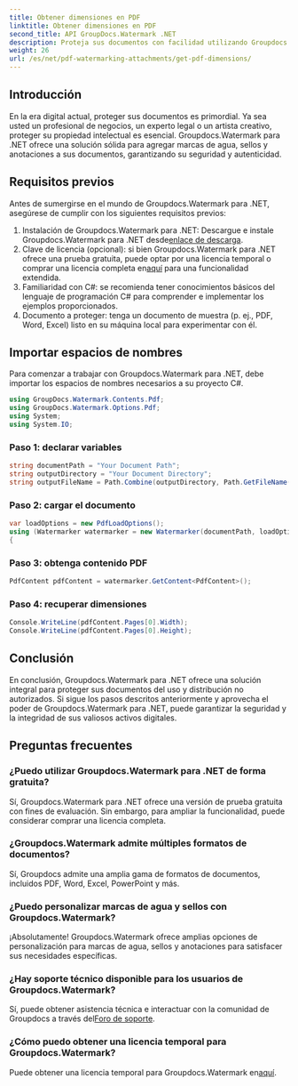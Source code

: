 ```yaml
---
title: Obtener dimensiones en PDF
linktitle: Obtener dimensiones en PDF
second_title: API GroupDocs.Watermark .NET
description: Proteja sus documentos con facilidad utilizando Groupdocs.Watermark para .NET. Agregue marcas de agua, sellos y anotaciones sin esfuerzo.
weight: 26
url: /es/net/pdf-watermarking-attachments/get-pdf-dimensions/
---
```

## Introducción
En la era digital actual, proteger sus documentos es primordial. Ya sea usted un profesional de negocios, un experto legal o un artista creativo, proteger su propiedad intelectual es esencial. Groupdocs.Watermark para .NET ofrece una solución sólida para agregar marcas de agua, sellos y anotaciones a sus documentos, garantizando su seguridad y autenticidad.
## Requisitos previos
Antes de sumergirse en el mundo de Groupdocs.Watermark para .NET, asegúrese de cumplir con los siguientes requisitos previos:
1.  Instalación de Groupdocs.Watermark para .NET: Descargue e instale Groupdocs.Watermark para .NET desde[enlace de descarga](https://releases.groupdocs.com/Watermark/net/).
2.  Clave de licencia (opcional): si bien Groupdocs.Watermark para .NET ofrece una prueba gratuita, puede optar por una licencia temporal o comprar una licencia completa en[aquí](https://purchase.groupdocs.com/buy) para una funcionalidad extendida.
3. Familiaridad con C#: se recomienda tener conocimientos básicos del lenguaje de programación C# para comprender e implementar los ejemplos proporcionados.
4. Documento a proteger: tenga un documento de muestra (p. ej., PDF, Word, Excel) listo en su máquina local para experimentar con él.

## Importar espacios de nombres
Para comenzar a trabajar con Groupdocs.Watermark para .NET, debe importar los espacios de nombres necesarios a su proyecto C#.
```csharp
using GroupDocs.Watermark.Contents.Pdf;
using GroupDocs.Watermark.Options.Pdf;
using System;
using System.IO;
```
### Paso 1: declarar variables
```csharp
string documentPath = "Your Document Path";
string outputDirectory = "Your Document Directory";
string outputFileName = Path.Combine(outputDirectory, Path.GetFileName(documentPath));
```
### Paso 2: cargar el documento
```csharp
var loadOptions = new PdfLoadOptions();
using (Watermarker watermarker = new Watermarker(documentPath, loadOptions))
{
```
### Paso 3: obtenga contenido PDF
```csharp
PdfContent pdfContent = watermarker.GetContent<PdfContent>();
```
### Paso 4: recuperar dimensiones
```csharp
Console.WriteLine(pdfContent.Pages[0].Width);
Console.WriteLine(pdfContent.Pages[0].Height);
```

## Conclusión
En conclusión, Groupdocs.Watermark para .NET ofrece una solución integral para proteger sus documentos del uso y distribución no autorizados. Si sigue los pasos descritos anteriormente y aprovecha el poder de Groupdocs.Watermark para .NET, puede garantizar la seguridad y la integridad de sus valiosos activos digitales.
## Preguntas frecuentes
### ¿Puedo utilizar Groupdocs.Watermark para .NET de forma gratuita?
Sí, Groupdocs.Watermark para .NET ofrece una versión de prueba gratuita con fines de evaluación. Sin embargo, para ampliar la funcionalidad, puede considerar comprar una licencia completa.
### ¿Groupdocs.Watermark admite múltiples formatos de documentos?
Sí, Groupdocs admite una amplia gama de formatos de documentos, incluidos PDF, Word, Excel, PowerPoint y más.
### ¿Puedo personalizar marcas de agua y sellos con Groupdocs.Watermark?
¡Absolutamente! Groupdocs.Watermark ofrece amplias opciones de personalización para marcas de agua, sellos y anotaciones para satisfacer sus necesidades específicas.
### ¿Hay soporte técnico disponible para los usuarios de Groupdocs.Watermark?
 Sí, puede obtener asistencia técnica e interactuar con la comunidad de Groupdocs a través del[Foro de soporte](https://forum.groupdocs.com/c/watermark/19).
### ¿Cómo puedo obtener una licencia temporal para Groupdocs.Watermark?
 Puede obtener una licencia temporal para Groupdocs.Watermark en[aquí](https://purchase.groupdocs.com/temporary-license/).